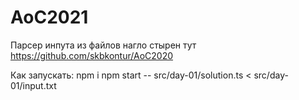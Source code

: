 # AoC2021

Парсер инпута из файлов нагло стырен тут https://github.com/skbkontur/AoC2020

Как запускать:
npm i
npm start -- src/day-01/solution.ts  < src/day-01/input.txt
